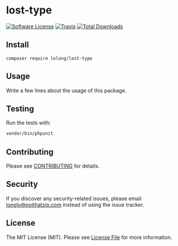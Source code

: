 # lost-type

[![Software License](https://img.shields.io/badge/license-MIT-brightgreen.svg?style=flat-square)](LICENSE.md)
[![Travis](https://img.shields.io/travis/lolong/lost-type.svg?style=flat-square)]()
[![Total Downloads](https://img.shields.io/packagist/dt/lolong/lost-type.svg?style=flat-square)](https://packagist.org/packages/lolong/lost-type)

## Install
`composer require lolong/lost-type`

## Usage
Write a few lines about the usage of this package.

## Testing
Run the tests with:

``` bash
vendor/bin/phpunit
```

## Contributing
Please see [CONTRIBUTING](CONTRIBUTING.md) for details.

## Security
If you discover any security-related issues, please email longlv@noithatzip.com instead of using the issue tracker.

## License
The MIT License (MIT). Please see [License File](/LICENSE.md) for more information.